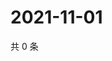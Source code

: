 # 2021-11-01

共 0 条

<!-- BEGIN WEIBO -->
<!-- 最后更新时间 Mon Nov 01 2021 22:00:50 GMT+0800 (China Standard Time) -->

<!-- END WEIBO -->
